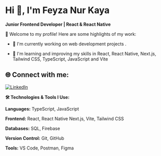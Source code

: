 # **Hi 👋, I'm Feyza Nur Kaya**


**Junior Frontend Developer | React & React Native**

🌟 Welcome to my profile! Here are some highlights of my work:

- 🔭 I'm currently working on web development projects .

* 🌱 I'm learning and improving my skills in React, React Native, Next.js, Tailwind CSS, TypeScript, JavaScript and Vite

## 🌐 Connect with me:
[![LinkedIn](https://img.shields.io/badge/LinkedIn-%230077B5.svg?logo=linkedin&logoColor=white&style=for-the-badge)](https://linkedin.com/in/feyza-nur-kaya-355356231)

**🛠️ Technologies & Tools I Use:**

**Languages:** TypeScript, JavaScript

**Frontend:** React, React Native Next.js, Vite, Tailwind CSS

**Databases:** SQL, Firebase

**Version Control:** Git, GitHub

**Tools:** VS Code, Postman, Figma
